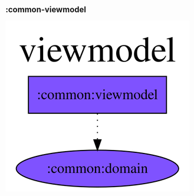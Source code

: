 ## :common-viewmodel

<img src="../../resources/dependency_graphs/common-viewmodel-dependency-graph-multiplatform-projects.svg">